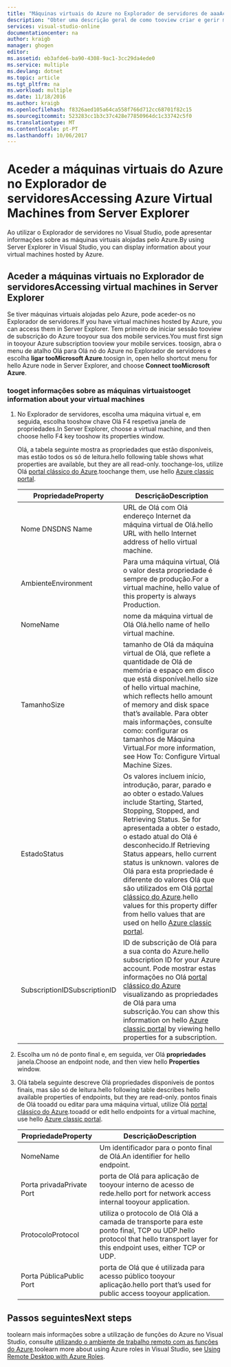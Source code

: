 ```yaml
---
title: "Máquinas virtuais do Azure no Explorador de servidores de aaaAccessing | Microsoft Docs"
description: "Obter uma descrição geral de como tooview criar e gerir máquinas virtuais do Azure (VMs) no Explorador de servidores no Visual Studio."
services: visual-studio-online
documentationcenter: na
author: kraigb
manager: ghogen
editor: 
ms.assetid: eb3afde6-ba90-4308-9ac1-3cc29da4ede0
ms.service: multiple
ms.devlang: dotnet
ms.topic: article
ms.tgt_pltfrm: na
ms.workload: multiple
ms.date: 11/18/2016
ms.author: kraigb
ms.openlocfilehash: f8326aed105a64ca558f766d712cc68701f82c15
ms.sourcegitcommit: 523283cc1b3c37c428e77850964dc1c33742c5f0
ms.translationtype: MT
ms.contentlocale: pt-PT
ms.lasthandoff: 10/06/2017
---
```

# <a name="accessing-azure-virtual-machines-from-server-explorer"></a><span data-ttu-id="33bb4-103">Aceder a máquinas virtuais do Azure no Explorador de servidores</span><span class="sxs-lookup"><span data-stu-id="33bb4-103">Accessing Azure Virtual Machines from Server Explorer</span></span>
<span data-ttu-id="33bb4-104">Ao utilizar o Explorador de servidores no Visual Studio, pode apresentar informações sobre as máquinas virtuais alojadas pelo Azure.</span><span class="sxs-lookup"><span data-stu-id="33bb4-104">By using Server Explorer in Visual Studio, you can display information about your virtual machines hosted by Azure.</span></span>

## <a name="accessing-virtual-machines-in-server-explorer"></a><span data-ttu-id="33bb4-105">Aceder a máquinas virtuais no Explorador de servidores</span><span class="sxs-lookup"><span data-stu-id="33bb4-105">Accessing virtual machines in Server Explorer</span></span>
<span data-ttu-id="33bb4-106">Se tiver máquinas virtuais alojadas pelo Azure, pode aceder-os no Explorador de servidores.</span><span class="sxs-lookup"><span data-stu-id="33bb4-106">If you have virtual machines hosted by Azure, you can access them in Server Explorer.</span></span> <span data-ttu-id="33bb4-107">Tem primeiro de iniciar sessão tooview de subscrição do Azure tooyour sua dos mobile services.</span><span class="sxs-lookup"><span data-stu-id="33bb4-107">You must first sign in tooyour Azure subscription tooview your mobile services.</span></span> <span data-ttu-id="33bb4-108">toosign, abra o menu de atalho Olá para Olá nó do Azure no Explorador de servidores e escolha **ligar tooMicrosoft Azure**.</span><span class="sxs-lookup"><span data-stu-id="33bb4-108">toosign in, open hello shortcut menu for hello Azure node in Server Explorer, and choose **Connect tooMicrosoft Azure**.</span></span>

### <a name="tooget-information-about-your-virtual-machines"></a><span data-ttu-id="33bb4-109">tooget informações sobre as máquinas virtuais</span><span class="sxs-lookup"><span data-stu-id="33bb4-109">tooget information about your virtual machines</span></span>
1. <span data-ttu-id="33bb4-110">No Explorador de servidores, escolha uma máquina virtual e, em seguida, escolha tooshow chave Olá F4 respetiva janela de propriedades.</span><span class="sxs-lookup"><span data-stu-id="33bb4-110">In Server Explorer, choose a virtual machine, and then choose hello F4 key tooshow its properties window.</span></span>
   
    <span data-ttu-id="33bb4-111">Olá, a tabela seguinte mostra as propriedades que estão disponíveis, mas estão todos os só de leitura.</span><span class="sxs-lookup"><span data-stu-id="33bb4-111">hello following table shows what properties are available, but they are all read-only.</span></span> <span data-ttu-id="33bb4-112">toochange-los, utilize Olá [portal clássico do Azure](http://go.microsoft.com/fwlink/?LinkID=213885).</span><span class="sxs-lookup"><span data-stu-id="33bb4-112">toochange them, use hello [Azure classic portal](http://go.microsoft.com/fwlink/?LinkID=213885).</span></span>
   
   | <span data-ttu-id="33bb4-113">Propriedade</span><span class="sxs-lookup"><span data-stu-id="33bb4-113">Property</span></span> | <span data-ttu-id="33bb4-114">Descrição</span><span class="sxs-lookup"><span data-stu-id="33bb4-114">Description</span></span> |
   | --- | --- |
   | <span data-ttu-id="33bb4-115">Nome DNS</span><span class="sxs-lookup"><span data-stu-id="33bb4-115">DNS Name</span></span> |<span data-ttu-id="33bb4-116">URL de Olá com Olá endereço Internet da máquina virtual de Olá.</span><span class="sxs-lookup"><span data-stu-id="33bb4-116">hello URL with hello Internet address of hello virtual machine.</span></span> |
   | <span data-ttu-id="33bb4-117">Ambiente</span><span class="sxs-lookup"><span data-stu-id="33bb4-117">Environment</span></span> |<span data-ttu-id="33bb4-118">Para uma máquina virtual, Olá o valor desta propriedade é sempre de produção.</span><span class="sxs-lookup"><span data-stu-id="33bb4-118">For a virtual machine, hello value of this property is always Production.</span></span> |
   | <span data-ttu-id="33bb4-119">Nome</span><span class="sxs-lookup"><span data-stu-id="33bb4-119">Name</span></span> |<span data-ttu-id="33bb4-120">nome da máquina virtual de Olá Olá.</span><span class="sxs-lookup"><span data-stu-id="33bb4-120">hello name of hello virtual machine.</span></span> |
   | <span data-ttu-id="33bb4-121">Tamanho</span><span class="sxs-lookup"><span data-stu-id="33bb4-121">Size</span></span> |<span data-ttu-id="33bb4-122">tamanho de Olá da máquina virtual de Olá, que reflete a quantidade de Olá de memória e espaço em disco que está disponível.</span><span class="sxs-lookup"><span data-stu-id="33bb4-122">hello size of hello virtual machine, which reflects hello amount of memory and disk space that’s available.</span></span> <span data-ttu-id="33bb4-123">Para obter mais informações, consulte como: configurar os tamanhos de Máquina Virtual.</span><span class="sxs-lookup"><span data-stu-id="33bb4-123">For more information, see How To: Configure Virtual Machine Sizes.</span></span> |
   | <span data-ttu-id="33bb4-124">Estado</span><span class="sxs-lookup"><span data-stu-id="33bb4-124">Status</span></span> |<span data-ttu-id="33bb4-125">Os valores incluem início, introdução, parar, parado e ao obter o estado.</span><span class="sxs-lookup"><span data-stu-id="33bb4-125">Values include Starting, Started, Stopping, Stopped, and Retrieving Status.</span></span> <span data-ttu-id="33bb4-126">Se for apresentada a obter o estado, o estado atual do Olá é desconhecido.</span><span class="sxs-lookup"><span data-stu-id="33bb4-126">If Retrieving Status appears, hello current status is unknown.</span></span> <span data-ttu-id="33bb4-127">valores de Olá para esta propriedade é diferente do valores Olá que são utilizados em Olá [portal clássico do Azure](http://go.microsoft.com/fwlink/?LinkID=213885).</span><span class="sxs-lookup"><span data-stu-id="33bb4-127">hello values for this property differ from hello values that are used on hello [Azure classic portal](http://go.microsoft.com/fwlink/?LinkID=213885).</span></span> |
   | <span data-ttu-id="33bb4-128">SubscriptionID</span><span class="sxs-lookup"><span data-stu-id="33bb4-128">SubscriptionID</span></span> |<span data-ttu-id="33bb4-129">ID de subscrição de Olá para a sua conta do Azure.</span><span class="sxs-lookup"><span data-stu-id="33bb4-129">hello subscription ID for your Azure account.</span></span> <span data-ttu-id="33bb4-130">Pode mostrar estas informações no Olá [portal clássico do Azure](http://go.microsoft.com/fwlink/?LinkID=213885) visualizando as propriedades de Olá para uma subscrição.</span><span class="sxs-lookup"><span data-stu-id="33bb4-130">You can show this information on hello [Azure classic portal](http://go.microsoft.com/fwlink/?LinkID=213885) by viewing hello properties for a subscription.</span></span> |
2. <span data-ttu-id="33bb4-131">Escolha um nó de ponto final e, em seguida, ver Olá **propriedades** janela.</span><span class="sxs-lookup"><span data-stu-id="33bb4-131">Choose an endpoint node, and then view hello **Properties** window.</span></span>
3. <span data-ttu-id="33bb4-132">Olá tabela seguinte descreve Olá propriedades disponíveis de pontos finais, mas são só de leitura.</span><span class="sxs-lookup"><span data-stu-id="33bb4-132">hello following table describes hello available properties of endpoints, but they are read-only.</span></span> <span data-ttu-id="33bb4-133">pontos finais de Olá tooadd ou editar para uma máquina virtual, utilize Olá [portal clássico do Azure](http://go.microsoft.com/fwlink/?LinkID=213885).</span><span class="sxs-lookup"><span data-stu-id="33bb4-133">tooadd or edit hello endpoints for a virtual machine, use hello [Azure classic portal](http://go.microsoft.com/fwlink/?LinkID=213885).</span></span> 
   
   | <span data-ttu-id="33bb4-134">Propriedade</span><span class="sxs-lookup"><span data-stu-id="33bb4-134">Property</span></span> | <span data-ttu-id="33bb4-135">Descrição</span><span class="sxs-lookup"><span data-stu-id="33bb4-135">Description</span></span> |
   | --- | --- |
   | <span data-ttu-id="33bb4-136">Nome</span><span class="sxs-lookup"><span data-stu-id="33bb4-136">Name</span></span> |<span data-ttu-id="33bb4-137">Um identificador para o ponto final de Olá.</span><span class="sxs-lookup"><span data-stu-id="33bb4-137">An identifier for hello endpoint.</span></span> |
   | <span data-ttu-id="33bb4-138">Porta privada</span><span class="sxs-lookup"><span data-stu-id="33bb4-138">Private Port</span></span> |<span data-ttu-id="33bb4-139">porta de Olá para aplicação de tooyour interno de acesso de rede.</span><span class="sxs-lookup"><span data-stu-id="33bb4-139">hello port for network access internal tooyour application.</span></span> |
   | <span data-ttu-id="33bb4-140">Protocolo</span><span class="sxs-lookup"><span data-stu-id="33bb4-140">Protocol</span></span> |<span data-ttu-id="33bb4-141">utiliza o protocolo de Olá Olá a camada de transporte para este ponto final, TCP ou UDP.</span><span class="sxs-lookup"><span data-stu-id="33bb4-141">hello protocol that hello transport layer for this endpoint uses, either TCP or UDP.</span></span> |
   | <span data-ttu-id="33bb4-142">Porta Pública</span><span class="sxs-lookup"><span data-stu-id="33bb4-142">Public Port</span></span> |<span data-ttu-id="33bb4-143">porta de Olá que é utilizada para acesso público tooyour aplicação.</span><span class="sxs-lookup"><span data-stu-id="33bb4-143">hello port that’s used for public access tooyour application.</span></span> |

## <a name="next-steps"></a><span data-ttu-id="33bb4-144">Passos seguintes</span><span class="sxs-lookup"><span data-stu-id="33bb4-144">Next steps</span></span>
<span data-ttu-id="33bb4-145">toolearn mais informações sobre a utilização de funções do Azure no Visual Studio, consulte [utilizando o ambiente de trabalho remoto com as funções do Azure](vs-azure-tools-remote-desktop-roles.md).</span><span class="sxs-lookup"><span data-stu-id="33bb4-145">toolearn more about using Azure roles in Visual Studio, see [Using Remote Desktop with Azure Roles](vs-azure-tools-remote-desktop-roles.md).</span></span>

